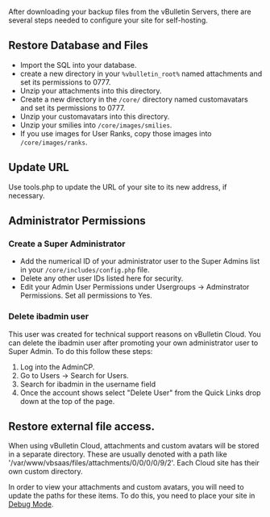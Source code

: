 After downloading your backup files from the vBulletin Servers, there are several steps needed to configure your site for self-hosting.

## Restore Database and Files

- Import the SQL into your database.
- create a new directory in your `%vbulletin_root%` named attachments and set its permissions to 0777.
- Unzip your attachments into this directory.
- Create a new directory in the `/core/` directory named customavatars and set its permissions to 0777.
- Unzip your customavatars into this directory.
- Unzip your smilies into `/core/images/smilies`.
- If you use images for User Ranks, copy those images into `/core/images/ranks`.

## Update URL

Use tools.php to update the URL of your site to its new address, if necessary.

## Administrator Permissions

### Create a Super Administrator

- Add the numerical ID of your administrator user to the Super Admins list in your `/core/includes/config.php` file.
- Delete any other user IDs listed here for security.
- Edit your Admin User Permissions under Usergroups → Adminstrator Permissions. Set all permissions to Yes.

### Delete ibadmin user

This user was created for technical support reasons on vBulletin Cloud. You can delete the ibadmin user after promoting your own administrator user to Super Admin. To do this follow these steps:

1. Log into the AdminCP.
2. Go to Users → Search for Users. 
3. Search for ibadmin in the username field
4. Once the account shows select "Delete User" from the Quick Links drop down at the top of the page.

## Restore external file access.

When using vBulletin Cloud, attachments and custom avatars will be stored in a separate directory. These are usually denoted with a path like '/var/www/vbsaas/files/attachments/0/0/0/0/9/2'. Each Cloud site has their own custom directory.

In order to view your attachments and custom avatars, you will need to update the paths for these items. To do this, you need to place your site in <a href="https://www.vbulletin.com/go/vb5debug">Debug Mode</a>.